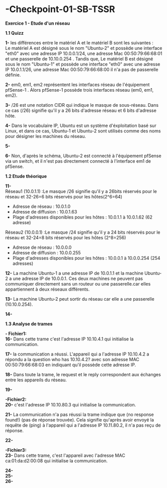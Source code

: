 # -Checkpoint-01-SB-TSSR                                 
**Exercice 1 - Etude d'un réseau**   

   **1.1 Quizz**     
   
**1-** les différences entre le matériel A et le matériel B sont les suivantes :                                             
Le matériel A est désigné sous le nom "Ubuntu-2" et possède une interface "eth0" avec une adresse IP 10.0.0.1/24, une adresse Mac 00:50:79:66:68:01 et une passerelle de 10.10.0.254 . Tandis que, Le matériel B est désigné sous le nom "Ubuntu-1" et possède une interface "eth0" avec une adresse IP 10.0.1.1/26, une adresse Mac 00:50:79:66:68:00 il n'a pas de passerelle définie.   


**2-** em0, em1, em2 représentent les interfaces réseau de l'équipement pfSense-1 . Alors pfSense-1 possède trois interfaces réseau (em0, em1, em2).   

**3-** /26 est une notation CIDR qui indique le masque de sous-réseau. Dans ce cas (/26) signifie qu'il y a 26 bits d'adresse réseau et 6 bits d'adresse hôte. 

**4-** Dans le vocabulaire IP, Ubuntu est un système d'éxploitation basé sur Linux, et dans ce cas, Ubuntu-1 et Ubuntu-2 sont utilisés comme des noms pour désigner les machines du réseau.   

**5-** 

**6-** Non, d'après le schéma, Ubuntu-2 est connecté à l'équipement pfSense via un switch, et il n'est pas directement connecté à l'interface em1 de pfSense.                                                                

   **1.2 Etude théorique**   
   
**11-**                                                                
Réseau1 (10.0.1.1) :Le masque /26 signifie qu'il y a 26bits réservés pour le réseau et 32-26=6 bits réservés pour les hôtes(2^6=64)   
- Adresse de réseau : 10.0.1.0                                                       
- Adresse de diffusion : 10.0.1.63                                                               
- Plage d'adresses disponibles pour les hôtes : 10.0.1.1 à 10.0.1.62 (62 adresse)

Réseau2 (10.0.0.1) :Le masque /24 signifie qu'il y a 24 bits réservés pour le réseau et 32-24=8 bits réservés pour les hôtes (2^8=256)   
- Adresse de réseau : 10.0.0.0                                            
- Adresse de diffusion : 10.0.0.255
- Plage d'adresses disponibles pour les hôtes : 10.0.0.1 à 10.0.0.254 (254 adresses)

**12-** La machine Ubuntu-1 a une adresse IP de 10.0.1.1 et la machine Ubuntu-2 a une adresse IP de 10.0.0.1. Ces deux machines ne peuvent pas communiquer directement sans un routeur ou une passerelle.car elles appartiennent à deux réseaux différents.         

**13-** La machine Ubuntu-2 peut sortir du réseau car elle a une passerelle (10.10.0.254).

**14-** 

**1.3 Analyse de trames**    

**- Fichier1:**                         
**16-** Dans cette trame c'est l'adresse IP 10.10.4.1 qui initialise la communication.

**17-** la communication a réussi. L'appareil qui a l'adresse IP 10.10.4.2 a répondu a la question who has 10.10.4.2? avec son adresse MAC 00:50:79:66:68:03 en indiquant qu'il possède cette adresse IP.

**18-** Dans toute la trame, le request et le reply correspondent aux échanges entre les appareils du réseau.

​**19-**        

**-Fichier2:**                                               
**20-** c'est l'adresse IP 10.10.80.3 qui initialise la communication.                                               

**21-** La communication n'a pas réussi la trame indique que (no response found!) (pas de réponse trouvée). Cela signifie qu'après avoir envoyé la requête de (ping) à l'appareil qui a l'adresse IP 10.11.80.2, il n'a pas reçu de réponse.                                

**22-**                                                              

**-Fichier3:**                                                                
**23-** Dans cette trame, c'est l'appareil avec l'adresse MAC ca:01:da:d2:00:08 qui initialise la communication.                      

**24-**                                        
**25-**                                                 
**26-**                                                                            

